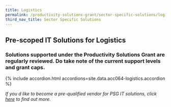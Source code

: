 ```yaml
---
title: Logistics
permalink: /productivity-solutions-grant/sector-specific-solutions/logistics/
third_nav_title: Sector Specific Solutions
---
```


## Pre-scoped IT Solutions for Logistics

### Solutions supported under the Productivity Solutions Grant are regularly reviewed. Do take note of the current support levels and grant caps.

{% include accordion.html accordions=site.data.acc064-logistics.accordion %}

_If you d like to become a pre-qualified vendor for PSG IT solutions, click <a target='_blank' href='https://www.imda.gov.sg/icmvendors' >here</a> to find out more._